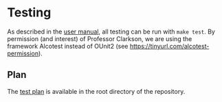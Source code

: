 # Testing

As described in the [user manual](user_manual.md), all testing can be run with `make test`.
By permission (and interest) of Professor Clarkson, we are using the framework Alcotest instead of OUnit2 (see https://tinyurl.com/alcotest-permission).

## Plan

The [test plan](../test_plan.pdf) is available in the root directory of the repository.
